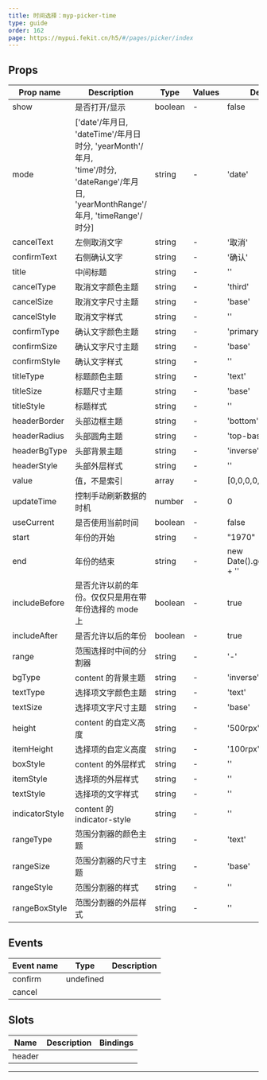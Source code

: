 ```yaml
---
title: 时间选择：myp-picker-time
type: guide
order: 162
page: https://mypui.fekit.cn/h5/#/pages/picker/index
---
```


## Props

| Prop name      | Description                                                                                                                            | Type    | Values | Default                       |
| -------------- | -------------------------------------------------------------------------------------------------------------------------------------- | ------- | ------ | ----------------------------- |
| show           | 是否打开/显示                                                                                                                          | boolean | -      | false                         |
| mode           | ['date'/年月日, 'dateTime'/年月日时分, 'yearMonth'/年月, <br>'time'/时分, 'dateRange'/年月日, 'yearMonthRange'/年月, 'timeRange'/时分] | string  | -      | 'date'                        |
| cancelText     | 左侧取消文字                                                                                                                           | string  | -      | '取消'                        |
| confirmText    | 右侧确认文字                                                                                                                           | string  | -      | '确认'                        |
| title          | 中间标题                                                                                                                               | string  | -      | ''                            |
| cancelType     | 取消文字颜色主题                                                                                                                       | string  | -      | 'third'                       |
| cancelSize     | 取消文字尺寸主题                                                                                                                       | string  | -      | 'base'                        |
| cancelStyle    | 取消文字样式                                                                                                                           | string  | -      | ''                            |
| confirmType    | 确认文字颜色主题                                                                                                                       | string  | -      | 'primary'                     |
| confirmSize    | 确认文字尺寸主题                                                                                                                       | string  | -      | 'base'                        |
| confirmStyle   | 确认文字样式                                                                                                                           | string  | -      | ''                            |
| titleType      | 标题颜色主题                                                                                                                           | string  | -      | 'text'                        |
| titleSize      | 标题尺寸主题                                                                                                                           | string  | -      | 'base'                        |
| titleStyle     | 标题样式                                                                                                                               | string  | -      | ''                            |
| headerBorder   | 头部边框主题                                                                                                                           | string  | -      | 'bottom'                      |
| headerRadius   | 头部圆角主题                                                                                                                           | string  | -      | 'top-base'                    |
| headerBgType   | 头部背景主题                                                                                                                           | string  | -      | 'inverse'                     |
| headerStyle    | 头部外层样式                                                                                                                           | string  | -      | ''                            |
| value          | 值，不是索引                                                                                                                           | array   | -      | [0,0,0,0,0,0,0]               |
| updateTime     | 控制手动刷新数据的时机                                                                                                                 | number  | -      | 0                             |
| useCurrent     | 是否使用当前时间                                                                                                                       | boolean | -      | false                         |
| start          | 年份的开始                                                                                                                             | string  | -      | "1970"                        |
| end            | 年份的结束                                                                                                                             | string  | -      | new Date().getFullYear() + '' |
| includeBefore  | 是否允许以前的年份。仅仅只是用在带年份选择的 mode 上                                                                                   | boolean | -      | true                          |
| includeAfter   | 是否允许以后的年份                                                                                                                     | boolean | -      | true                          |
| range          | 范围选择时中间的分割器                                                                                                                 | string  | -      | '-'                           |
| bgType         | content 的背景主题                                                                                                                     | string  | -      | 'inverse'                     |
| textType       | 选择项文字颜色主题                                                                                                                     | string  | -      | 'text'                        |
| textSize       | 选择项文字尺寸主题                                                                                                                     | string  | -      | 'base'                        |
| height         | content 的自定义高度                                                                                                                   | string  | -      | '500rpx'                      |
| itemHeight     | 选择项的自定义高度                                                                                                                     | string  | -      | '100rpx'                      |
| boxStyle       | content 的外层样式                                                                                                                     | string  | -      | ''                            |
| itemStyle      | 选择项的外层样式                                                                                                                       | string  | -      | ''                            |
| textStyle      | 选择项的文字样式                                                                                                                       | string  | -      | ''                            |
| indicatorStyle | content 的 indicator-style                                                                                                             | string  | -      | ''                            |
| rangeType      | 范围分割器的颜色主题                                                                                                                   | string  | -      | 'text'                        |
| rangeSize      | 范围分割器的尺寸主题                                                                                                                   | string  | -      | 'base'                        |
| rangeStyle     | 范围分割器的样式                                                                                                                       | string  | -      | ''                            |
| rangeBoxStyle  | 范围分割器的外层样式                                                                                                                   | string  | -      | ''                            |

## Events

| Event name | Type      | Description |
| ---------- | --------- | ----------- |
| confirm    | undefined |
| cancel     |           |

## Slots

| Name   | Description | Bindings |
| ------ | ----------- | -------- |
| header |             |          |

---
